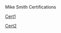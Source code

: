 Mike Smith Certifications

[Cert1](https://github.com/DennisMire/test2.github.io/tree/main/MikeSmith#:~:text=Cert1.txt)

[Cert2](https://github.com/DennisMire/test2.github.io/tree/main/MikeSmith#:~:text=Cert2.txt)
